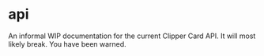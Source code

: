 # api
An informal WIP documentation for the current Clipper Card API. It will most likely break. You have been warned.
